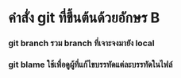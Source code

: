 # คำสั่ง git ที่ขึ้นต้นด้วยอักษร B
### git branch รวม branch ที่เจาะจงมายัง local

### git blame ใช้เพื่อดูผู้ที่แก้ไขบรรทัดแต่ละบรรทัดในไฟล์
